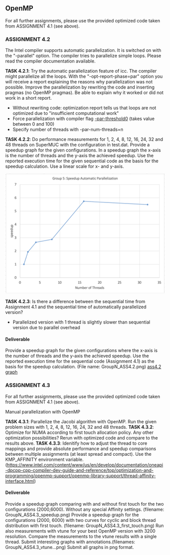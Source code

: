 ## OpenMP

For all further assignments, please use the provided optimized code taken from ASSIGNMENT 4.1 (see above).

### ASSIGNMENT 4.2
The Intel compiler supports automatic parallelization. It is switched on with the "-parallel" option. The compiler tries to parallelize simple loops. Please read the compiler documentation available.

**TASK 4.2.1**: Try the automatic parallelization feature of icc. The compiler might parallelize all the loops. With the "-opt-report-phase=par" option you will receive a report explaining the reasons why parallelization was not possible. Improve the parallelization by rewriting the code and inserting pragmas (no OpenMP pragmas). Be able to explain why it worked or did not work in a short report.
* Without rewriting code: optimization report tells us that loops are not optimized due to "insufficient computational work"
* Force parallelization with compiler flag [-par-threshold0](https://www.intel.com/content/www/us/en/docs/cpp-compiler/developer-guide-reference/2021-8/par-threshold-qpar-threshold.html) (takes value between 0 and 100)
* Specify number of threads with -par-num-threads=n

**TASK 4.2.2**: Do performance measurements for 1, 2, 4, 8, 12, 16, 24, 32 and 48 threads on SuperMUC with the configuration in test.dat. Provide a speedup graph for the given configurations. In a speedup graph the x-axis is the number of threads and the y-axis the achieved speedup. Use the reported execution time for the given sequential code as the basis for the speedup calculation. Use a linear scale for x- and y-axis.

![moodle graph](image.png)

**TASK 4.2.3**: Is there a difference between the sequential time from Assignment 4.1 and the sequential time of automatically parallelized version?
* Parallelized version with 1 thread is slightly slower than sequential version due to parallel overhead

#### Deliverable
Provide a speedup graph for the given configurations where the x-axis is the number of threads and the y-axis the achieved speedup. Use the reported execution time for the sequential code (Assignment 4.1) as the basis for the speedup calculation. (File name: GroupN_ASS4.2.png)
[ass4.2 graph](./plots/group2_ASS4.2.png)

### ASSIGNMENT 4.3
For all further assignments, please use the provided optimized code taken from ASSIGNMENT 4.1 (see above).

Manual parallelization with OpenMP

**TASK 4.3.1**: Parallelize the Jacobi algorithm with OpenMP.
Run the given problem sizes with 1, 2, 4, 8, 12, 16, 24, 32 and 48 threads. 
**TASK 4.3.2**: Optimize for NUMA according to first touch allocation policy. Any other optimization possibilities? Rerun with optimized code and compare to the results above.
**TASK 4.3.3**: Idenitify how to adjust the thread to core mappings and provide absolute performance and speedup comparisons between multiple assignments (at least spread and compact). Use the KMP_AFFINITY environment variable. (https://www.intel.com/content/www/us/en/develop/documentation/oneapi-dpcpp-cpp-compiler-dev-guide-and-reference/top/optimization-and-programming/openmp-support/openmp-library-support/thread-affinity-interface.html)

#### Deliverable

Provide a speedup graph comparing with and without first touch for the two configurations (2000,6000). Without any special Affinity settings.  (filename: GroupN_ASS4.3_speedup.png)
Provide a speedup graph for the configurations (2000, 6000) with two curves for cyclic and block thread distribution with first touch. (filename: GroupN_ASS4.3_first_touch.png)
Run also measurements with vtune for your best OpenMP version with 3200 resolution. Compare the measurements to the vtune results with a single thread. Submit interesting graphs with annotations.(filenames: GroupN_ASS4.3_vtune...png)
Submit all graphs in png format.
